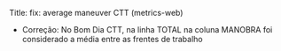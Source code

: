 Title: fix: average maneuver CTT (metrics-web)

- Correção: No Bom Dia CTT, na linha TOTAL na coluna MANOBRA foi considerado a média entre as frentes de trabalho

